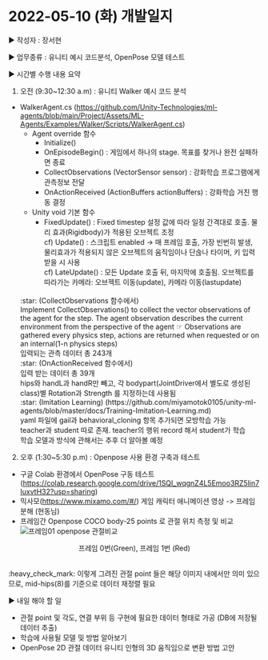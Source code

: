 # 2022-05-10 (화) 개발일지

▶ 작성자 : 장서현 

▶ 업무종류 : 유니티 예시 코드분석, OpenPose 모델 테스트  

▶ 시간별 수행 내용 요약
<br>
1. 오전 (9:30~12:30 a.m) : 유니티 Walker 예시 코드 분석

  - WalkerAgent.cs (https://github.com/Unity-Technologies/ml-agents/blob/main/Project/Assets/ML-Agents/Examples/Walker/Scripts/WalkerAgent.cs)
    - Agent override 함수
        - Initialize()
        - OnEpisodeBegin() : 게임에서 하나의 stage.  목표를 찾거나 완전 실패하면 종료
        - CollectObservations (VectorSensor sensor) : 강화학습 프로그램에게 관측정보 전달
        - OnActionReceived (ActionBuffers actionBuffers) : 강화학습 거친 행동 결정
    - Unity void 기본 함수
        - FixedUpdate() : Fixed timestep 설정 값에 따라 일정 간격대로 호출. 물리 효과(Rigidbody)가 적용된 오브젝트 조정 
        <br> cf) Update() : 스크립트 enabled -> 매 프레임 호출, 가장 빈번히 발생, 물리효과가 적용되지 않은 오브젝트의 움직임이나 단숞나 타이머, 키 입력 받을 시 사용
        <br> cf) LateUpdate() : 모든 Update 호출 뒤, 마지막에 호출됨. 오브젝트를 따라가는 카메라: 오브젝트 이동(update), 카메라 이동(lastupdate)
    <br>
    :star: (CollectObservations 함수에서)
    <br>Implement CollectObservations() to collect the vector observations of the agent for the step. The agent observation describes the current environment from the perspective of the agent
    ☞ Observations are gathered every physics step, actions are returned when requested or on an internal(1-n physics steps)
    <br>입력되는 관측 데이터 총 243개
    <br>
    :star: (OnActionReceived 함수에서)
    <br>입력 받는 데이터 총 39개
    <br>hips와 handL과 handR만 빼고, 각 bodypart(JointDriver에서 별도로 생성된 class)별 Rotation과 Strength 를 지정하는데 사용됨
    <br>
    :star: (Imitation Learning) (https://github.com/miyamotok0105/unity-ml-agents/blob/master/docs/Training-Imitation-Learning.md)
    <br>yaml 파일에 gail과 behavioral_cloning 항목 추가되면 모방학습 가능
    <br>teacher과 student 따로 존재. teacher의 행위 record 해서 student가 학습
    <br>학습 모델과 방식에 관해서는 추후 더 알아볼 예정

2. 오후 (1:30~5:30 p.m) : Openpose 사용 환경 구축과 테스트

-  구글 Colab 환경에서 OpenPose 구동 테스트 (https://colab.research.google.com/drive/1SQI_wqgnZ4L5Emoo3RZ5lin7IuxvtH32?usp=sharing)
-  믹사모(https://www.mixamo.com/#/) 게임 캐릭터 애니메이션 영상 -> 프레임 분해 (현동님)
-  프레임간 Openpose COCO body-25 points 로 관절 위치 측정 및 비교 <br>
 ![프레임01 openpose 관절비교](https://user-images.githubusercontent.com/48125526/167650452-e0ef728f-b573-41a2-ad1a-41b72662c5e0.png)
 <p align="center"> 프레임 0번(Green), 프레임 1번 (Red) </p> <br>
:heavy_check_mark: 이렇게 그려진 관절 point 들은 해당 이미지 내에서만 의미 있으므로, mid-hips(8)를 기준으로 데이터 재정렬 필요
<br>

▶  내일 해야 할 일
- 관절 point 및 각도, 연결 부위 등 구현에 필요한 데이터 형태로 가공 (DB에 저장될 데이터 추출)
- 학습에 사용될 모델 및 방법 알아보기
- OpenPose 2D 관절 데이터 유니티 인형의 3D 움직임으로 변환 방법 고안
